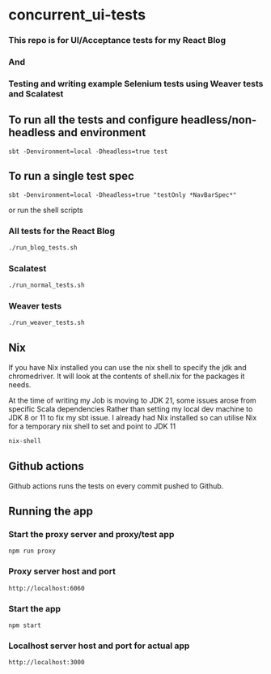 # concurrent_ui-tests

### This repo is for UI/Acceptance tests for my React Blog  

### And

### Testing and writing example Selenium tests using Weaver tests and Scalatest

## To run all the tests and configure headless/non-headless and environment

```
sbt -Denvironment=local -Dheadless=true test
```

## To run a single test spec

```
sbt -Denvironment=local -Dheadless=true "testOnly *NavBarSpec*"
```

or run the shell scripts

### All tests for the React Blog
```bash
./run_blog_tests.sh
```

### Scalatest
```bash
./run_normal_tests.sh
```

### Weaver tests
```bash
./run_weaver_tests.sh
```

## Nix
If you have Nix installed you can use the nix shell to specify the jdk and chromedriver.
It will look at the contents of shell.nix for the packages it needs.

At the time of writing my Job is moving to JDK 21, some issues arose from specific Scala dependencies 
Rather than setting my local dev machine to JDK 8 or 11 to fix my sbt issue. 
I already had Nix installed so can utilise Nix for a temporary nix shell to set and point to JDK 11 

```bash
nix-shell
```

## Github actions 
Github actions runs the tests on every commit pushed to Github.


## Running the app

### Start the proxy server and proxy/test app
```
npm run proxy
```

### Proxy server host and port 

```
http://localhost:6060
```


### Start the app
```
npm start
```

### Localhost server host and port for actual app

```
http://localhost:3000
```





